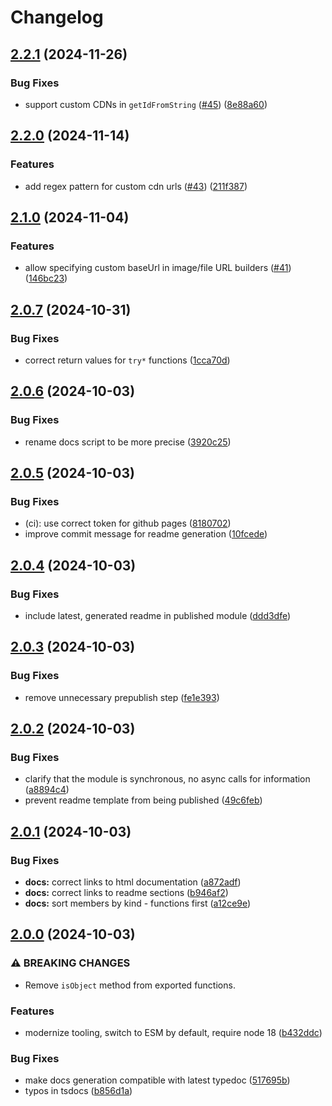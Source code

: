 # Changelog

## [2.2.1](https://github.com/sanity-io/asset-utils/compare/v2.2.0...v2.2.1) (2024-11-26)


### Bug Fixes

* support custom CDNs in `getIdFromString` ([#45](https://github.com/sanity-io/asset-utils/issues/45)) ([8e88a60](https://github.com/sanity-io/asset-utils/commit/8e88a602600bdb4c57a231f2d15f58374dc7751e))

## [2.2.0](https://github.com/sanity-io/asset-utils/compare/v2.1.0...v2.2.0) (2024-11-14)


### Features

* add regex pattern for custom cdn urls ([#43](https://github.com/sanity-io/asset-utils/issues/43)) ([211f387](https://github.com/sanity-io/asset-utils/commit/211f38794fcb7dca38387f89c36d21e32254e6c3))

## [2.1.0](https://github.com/sanity-io/asset-utils/compare/v2.0.7...v2.1.0) (2024-11-04)


### Features

* allow specifying custom baseUrl in image/file URL builders ([#41](https://github.com/sanity-io/asset-utils/issues/41)) ([146bc23](https://github.com/sanity-io/asset-utils/commit/146bc237e1e6ba9580db862ad54998fb1827c157))

## [2.0.7](https://github.com/sanity-io/asset-utils/compare/v2.0.6...v2.0.7) (2024-10-31)


### Bug Fixes

* correct return values for `try*` functions ([1cca70d](https://github.com/sanity-io/asset-utils/commit/1cca70d2bfebc9345ba17807aafeb52d807c82b2))

## [2.0.6](https://github.com/sanity-io/asset-utils/compare/v2.0.5...v2.0.6) (2024-10-03)


### Bug Fixes

* rename docs script to be more precise ([3920c25](https://github.com/sanity-io/asset-utils/commit/3920c250e922112a04886d2e6afdac202ab796e5))

## [2.0.5](https://github.com/sanity-io/asset-utils/compare/v2.0.4...v2.0.5) (2024-10-03)


### Bug Fixes

* (ci): use correct token for github pages ([8180702](https://github.com/sanity-io/asset-utils/commit/818070286a045aa8c3f964bafdc064e416c90279))
* improve commit message for readme generation ([10fcede](https://github.com/sanity-io/asset-utils/commit/10fcede0f71ddc93ad94156aea37c657643b4018))

## [2.0.4](https://github.com/sanity-io/asset-utils/compare/v2.0.3...v2.0.4) (2024-10-03)


### Bug Fixes

* include latest, generated readme in published module ([ddd3dfe](https://github.com/sanity-io/asset-utils/commit/ddd3dfef1912e1f0201fbe0092f4ea17e0fc7fd0))

## [2.0.3](https://github.com/sanity-io/asset-utils/compare/v2.0.2...v2.0.3) (2024-10-03)


### Bug Fixes

* remove unnecessary prepublish step ([fe1e393](https://github.com/sanity-io/asset-utils/commit/fe1e3936b37c5fd3fe91d9ad50807c98f7fca58b))

## [2.0.2](https://github.com/sanity-io/asset-utils/compare/v2.0.1...v2.0.2) (2024-10-03)


### Bug Fixes

* clarify that the module is synchronous, no async calls for information ([a8894c4](https://github.com/sanity-io/asset-utils/commit/a8894c42b95d48ce4dd2df765d0618a61d95689b))
* prevent readme template from being published ([49c6feb](https://github.com/sanity-io/asset-utils/commit/49c6feb8fe8481236f2562038f5e9aee83df2990))

## [2.0.1](https://github.com/sanity-io/asset-utils/compare/v2.0.0...v2.0.1) (2024-10-03)


### Bug Fixes

* **docs:** correct links to html documentation ([a872adf](https://github.com/sanity-io/asset-utils/commit/a872adfb493e81c1be351f6888f39e9a2620452e))
* **docs:** correct links to readme sections ([b946af2](https://github.com/sanity-io/asset-utils/commit/b946af2f009da613932d755bb3c3e4e08851ec75))
* **docs:** sort members by kind - functions first ([a12ce9e](https://github.com/sanity-io/asset-utils/commit/a12ce9ef34644f9289cde0a4c33e5db9411852fc))

## [2.0.0](https://github.com/sanity-io/asset-utils/compare/v1.3.2...v2.0.0) (2024-10-03)


### ⚠ BREAKING CHANGES

* Remove `isObject` method from exported functions.

### Features

* modernize tooling, switch to ESM by default, require node 18 ([b432ddc](https://github.com/sanity-io/asset-utils/commit/b432ddc2089757437ba0016ff34376d2a4559736))


### Bug Fixes

* make docs generation compatible with latest typedoc ([517695b](https://github.com/sanity-io/asset-utils/commit/517695b82fa675ee03409cd78c1887ed4a2a28b4))
* typos in tsdocs ([b856d1a](https://github.com/sanity-io/asset-utils/commit/b856d1a920d90abe4edad544efcbf6e6513ac0a3))
